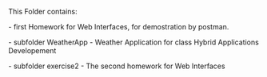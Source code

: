 <p>This Folder contains:</p>
<p>- first Homework for Web Interfaces, for demostration by postman.</p>
<p>- subfolder WeatherApp - Weather Application for class Hybrid Applications Developement</p>
<o>- subfolder exercise2 - The second homework for Web Interfaces </p>